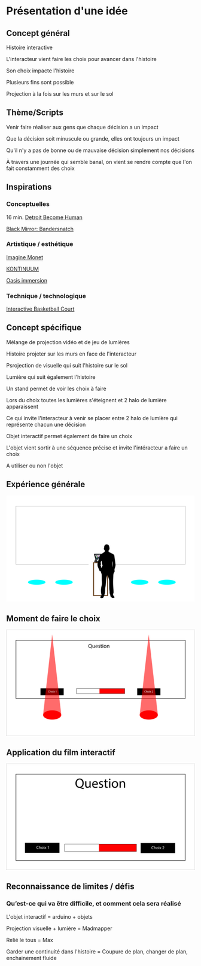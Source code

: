# Présentation d'une idée

## Concept général 
Histoire interactive

L'interacteur vient faire les choix pour avancer dans l'histoire

Son choix impacte l'histoire

Plusieurs fins sont possible

Projection à la fois sur les murs et sur le sol

## Thème/Scripts
Venir faire réaliser aux gens que chaque décision a un impact

Que la décision soit minuscule ou grande, elles ont toujours un impact

Qu'il n'y a pas de bonne ou de mauvaise décision simplement nos décisions

À travers une journée qui semble banal, on vient se rendre compte que l'on fait constamment des choix


## Inspirations 
### Conceptuelles 
16 min. [Detroit Become Human](https://www.youtube.com/watch?v=t3cLDDwLeJA)

[Black Mirror: Bandersnatch](https://www.youtube.com/watch?v=VNw9DAwp2Kk)

### Artistique / esthétique  
[Imagine Monet](https://artipelag.se/en/at-artipelag/imagine-monet-the-immersive-exhibition/)

[KONTINUUM](https://www.youtube.com/watch?v=J0eAyYpBJnw&t=89s)

[Oasis immersion](https://www.youtube.com/watch?v=FmGiMxb89Jg)


### Technique / technologique  
[Interactive Basketball Court](https://www.youtube.com/watch?v=LPBqB9O0gPo)

## Concept spécifique  

Mélange de projection vidéo et de jeu de lumières

Histoire projeter sur les murs en face de l'interacteur

Psrojection de visuelle qui suit l'histoire sur le sol

Lumière qui suit également l'histoire

Un stand permet de voir les choix à faire

Lors du choix toutes les lumières s'éteignent et 2 halo de lumière apparaissent

Ce qui invite l'interacteur à venir se placer entre 2 halo de lumière qui représente chacun une décision

Objet interactif permet également de faire un choix

L'objet vient sortir à une séquence précise et invite l'intéracteur a faire un choix

A utiliser ou non l'objet

## Expérience générale
![Exemple interaction](media/experience.png)

## Moment de faire le choix
![Exemple choix](media/choix.png)

## Application du film interactif
![Exemple app](media/app.png)

## Reconnaissance de limites / défis 

### Qu’est-ce qui va être difficile, et comment cela sera réalisé 

L'objet interactif = arduino + objets

Projection visuelle + lumière = Madmapper 

Relié le tous = Max

Garder une continuité dans l'histoire = Coupure de plan, changer de plan, enchainement fluide








